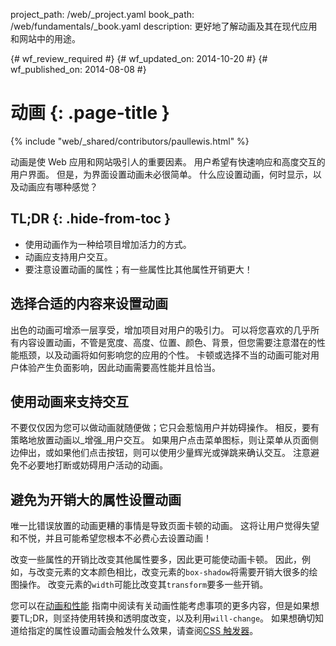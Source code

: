 project_path: /web/_project.yaml
book_path: /web/fundamentals/_book.yaml
description: 更好地了解动画及其在现代应用和网站中的用途。

{# wf_review_required #}
{# wf_updated_on: 2014-10-20 #}
{# wf_published_on: 2014-08-08 #}

# 动画 {: .page-title }

{% include "web/_shared/contributors/paullewis.html" %}


动画是使 Web 应用和网站吸引人的重要因素。 用户希望有快速响应和高度交互的用户界面。 但是，为界面设置动画未必很简单。 什么应设置动画，何时显示，以及动画应有哪种感觉？

## TL;DR {: .hide-from-toc }
- 使用动画作为一种给项目增加活力的方式。
- 动画应支持用户交互。
- 要注意设置动画的属性；有一些属性比其他属性开销更大！


## 选择合适的内容来设置动画

出色的动画可增添一层享受，增加项目对用户的吸引力。 可以将您喜欢的几乎所有内容设置动画，不管是宽度、高度、位置、颜色、背景，但您需要注意潜在的性能瓶颈，以及动画将如何影响您的应用的个性。 卡顿或选择不当的动画可能对用户体验产生负面影响，因此动画需要高性能并且恰当。

## 使用动画来支持交互

不要仅仅因为您可以做动画就随便做；它只会惹恼用户并妨碍操作。 相反，要有策略地放置动画以_增强_用户交互。 如果用户点击菜单图标，则让菜单从页面侧边伸出，或如果他们点击按钮，则可以使用少量辉光或弹跳来确认交互。 注意避免不必要地打断或妨碍用户活动的动画。

## 避免为开销大的属性设置动画

唯一比错误放置的动画更糟的事情是导致页面卡顿的动画。 这将让用户觉得失望和不悦，并且可能希望您根本不必费心去设置动画！

改变一些属性的开销比改变其他属性要多，因此更可能使动画卡顿。 因此，例如，与改变元素的文本颜色相比，改变元素的`box-shadow`将需要开销大很多的绘图操作。 改变元素的`width`可能比改变其`transform`要多一些开销。

您可以在[动画和性能](animations-and-performance.html) 指南中阅读有关动画性能考虑事项的更多内容，但是如果想要TL;DR，则坚持使用转换和透明度改变，以及利用`will-change`。 如果想确切知道给指定的属性设置动画会触发什么效果，请查阅[CSS 触发器](http://csstriggers.com)。



